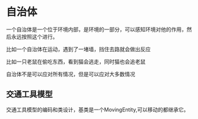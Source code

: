 # 自治体

一个自治体是一个位于环境内部，是环境的一部分，可以感知环境对他的作用，然后永远按照这个进行。

比如一个自治体在运动，遇到了一堵墙，挡住去路就会做出反应

比如一只老鼠在偷吃东西，看到猫会逃走，同时猫也会追老鼠

自治体不是可以应对所有情况，但是可以应对大多数情况

## 交通工具模型

交通工具模型的编码和类设计，基类是一个MovingEntity,可以移动的都继承它。